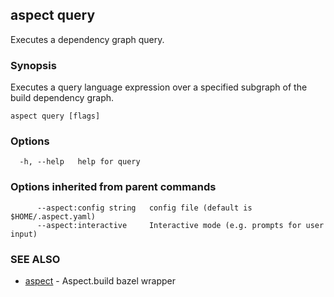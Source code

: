 ## aspect query

Executes a dependency graph query.

### Synopsis

Executes a query language expression over a specified subgraph of the build dependency graph.

```
aspect query [flags]
```

### Options

```
  -h, --help   help for query
```

### Options inherited from parent commands

```
      --aspect:config string   config file (default is $HOME/.aspect.yaml)
      --aspect:interactive     Interactive mode (e.g. prompts for user input)
```

### SEE ALSO

* [aspect](aspect.md)	 - Aspect.build bazel wrapper

